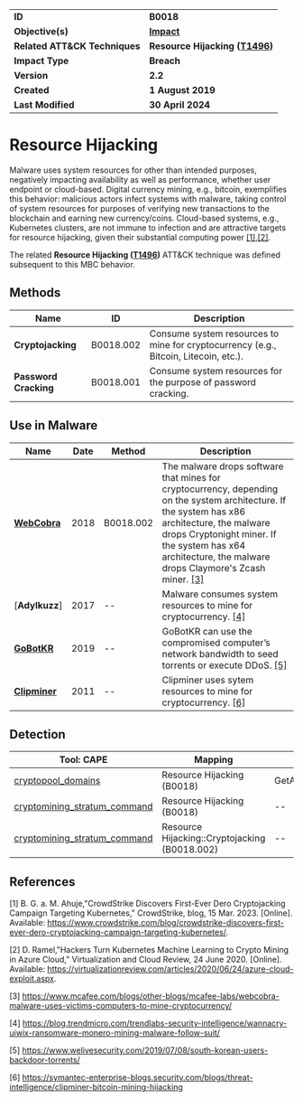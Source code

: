 <table>
<tr>
<td><b>ID</b></td>
<td><b>B0018</b></td>
</tr>
<tr>
<td><b>Objective(s)</b></td>
<td><b><a href="../impact">Impact</a></b></td>
</tr>
<tr>
<td><b>Related ATT&CK Techniques</b></td>
<td><b>Resource Hijacking (<a href="https://attack.mitre.org/techniques/T1496/">T1496</a>)</b></td>
</tr>
<tr>
<td><b>Impact Type</b></td>
<td><b>Breach</b></td>
</tr>
<tr>
<td><b>Version</b></td>
<td><b>2.2</b></td>
</tr>
<tr>
<td><b>Created</b></td>
<td><b>1 August 2019</b></td>
</tr>
<tr>
<td><b>Last Modified</b></td>
<td><b>30 April 2024</b></td>
</tr>
</table>


# Resource Hijacking

Malware uses system resources for other than intended purposes, negatively impacting availability as well as performance, whether user endpoint or cloud-based. Digital currency mining, e.g., bitcoin, exemplifies this behavior: malicious actors infect systems with malware, taking control of system resources for purposes of verifying new transactions to the blockchain and earning new currency/coins. Cloud-based systems, e.g., Kubernetes clusters, are not immune to infection and are attractive targets for resource hijacking, given their substantial computing power [[1]](#1),[[2]](#2).

The related **Resource Hijacking ([T1496](https://attack.mitre.org/techniques/T1496/))** ATT&CK technique was defined subsequent to this MBC behavior.

## Methods

|Name|ID|Description|
|---|---|---|
|**Cryptojacking**|B0018.002|Consume system resources to mine for cryptocurrency (e.g., Bitcoin, Litecoin, etc.).|
|**Password Cracking**|B0018.001|Consume system resources for the purpose of password cracking.|

## Use in Malware

|Name|Date|Method|Description|
|---|---|---|---|
|[**WebCobra**](../xample-malware/webcobra.md)|2018|B0018.002|The malware drops software that mines for cryptocurrency, depending on the system architecture. If the system has x86 architecture, the malware drops Cryptonight miner. If the system has x64 architecture, the malware drops Claymore's Zcash miner. [[3]](#3)|
|[**Adylkuzz**]|2017|--|Malware consumes system resources to mine for cryptocurrency. [[4]](#4)|
|[**GoBotKR**](../xample-malware/gobotkr.md)|2019|--|GoBotKR can use the compromised computer’s network bandwidth to seed torrents or execute DDoS. [[5]](#5)|
|[**Clipminer**](../xample-malware/clipminer.md)|2011|--|Clipminer uses sytem resources to mine for cryptocurrency. [[6]](#6)|

## Detection

|Tool: CAPE|Mapping|APIs|
|---|---|---|
|[cryptopool_domains](https://github.com/CAPESandbox/community/tree/master/modules/signatures/windows/cryptopool_domains.py)|Resource Hijacking (B0018)|GetAddrInfoW|
|[cryptomining_stratum_command](https://github.com/CAPESandbox/community/tree/master/modules/signatures/windows/cryptomining_stratum_command.py)|Resource Hijacking (B0018)|--|
|[cryptomining_stratum_command](https://github.com/CAPESandbox/community/tree/master/modules/signatures/windows/cryptomining_stratum_command.py)|Resource Hijacking::Cryptojacking (B0018.002)|--|

## References
<a name="1">[1]</a> B. G. a. M. Ahuje,"CrowdStrike Discovers First-Ever Dero Cryptojacking Campaign Targeting Kubernetes," CrowdStrike, blog, 15 Mar. 2023. [Online]. Available: https://www.crowdstrike.com/blog/crowdstrike-discovers-first-ever-dero-cryptojacking-campaign-targeting-kubernetes/.

<a name="2">[2]</a> D. Ramel,"Hackers Turn Kubernetes Machine Learning to Crypto Mining in Azure Cloud," Virtualization and Cloud Review, 24 June 2020. [Online]. Available: https://virtualizationreview.com/articles/2020/06/24/azure-cloud-exploit.aspx.

<a name="3">[3]</a> https://www.mcafee.com/blogs/other-blogs/mcafee-labs/webcobra-malware-uses-victims-computers-to-mine-cryptocurrency/

<a name="4">[4]</a> https://blog.trendmicro.com/trendlabs-security-intelligence/wannacry-uiwix-ransomware-monero-mining-malware-follow-suit/

<a name="5">[5]</a> https://www.welivesecurity.com/2019/07/08/south-korean-users-backdoor-torrents/

<a name="6">[6]</a> https://symantec-enterprise-blogs.security.com/blogs/threat-intelligence/clipminer-bitcoin-mining-hijacking

